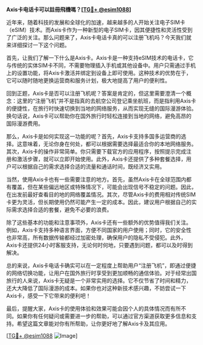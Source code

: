 **Axis卡电话卡可以註冊飛機嗎？[[TG💪+ @esim1088](https://t.me/s/esim1088)]**

近年来，随着科技的发展和全球化的加速，越来越多的人开始关注电子SIM卡（eSIM）技术。而Axis卡作为一种新型的电子SIM卡，因其便捷性和灵活性受到了广泛的关注。那么问题来了，Axis卡电话卡真的可以注册飞机吗？今天我们就来详细探讨一下这个问题。

首先，让我们了解一下什么是Axis卡。Axis卡是一种支持eSIM技术的电话卡，它与传统的实体SIM卡不同，不需要物理插入手机或其他设备中。用户只需通过手机上的设置功能，将Axis卡激活并绑定到设备上即可使用。这种技术的优势在于，它可以随时随地更换运营商和服务计划，极大地提高了用户的便利性。

回到正题，Axis卡是否可以注册飞机呢？答案是肯定的，但这里需要澄清一个概念：这里的“注册飞机”并不是指真的去航空公司登记乘坐航班，而是指利用Axis卡的便捷性，在旅行时快速切换到当地的网络服务，从而实现无缝的国际漫游体验。换句话说，Axis卡可以帮助你在国外旅行时轻松连接到当地的网络，避免高昂的国际漫游费用。

那么，Axis卡是如何实现这一功能的呢？首先，Axis卡支持多国多运营商的选择。这意味着，无论你身在何处，都可以根据需要选择最适合你的本地网络服务。其次，Axis卡的操作非常简单。你只需要下载官方的应用程序，按照提示完成注册和激活步骤，就可以立即开始使用。此外，Axis卡还提供了多种套餐选择，用户可以根据自己的需求选择合适的流量和通话时间，既经济又实用。

当然，使用Axis卡也有一些需要注意的地方。首先，虽然Axis卡在全球范围内都有覆盖，但在某些偏远地区或特殊情况下，可能会出现信号不稳定的问题。因此，在出发前最好查看目的地的网络覆盖情况。其次，尽管Axis卡的费用相对传统SIM卡更为灵活，但长期使用仍然可能产生一定的成本。因此，建议用户根据自己的实际需求选择合适的套餐，避免不必要的浪费。

除了这些基本的功能和注意事项外，Axis卡还有一些额外的优势值得我们关注。例如，Axis卡支持多种语言界面，方便不同国家的用户使用；同时，它的安全性也非常高，所有数据传输都经过加密处理，确保用户的隐私不受侵犯。此外，Axis卡还提供24小时客服支持，无论何时何地，只要遇到问题，都可以及时得到解决。

总的来说，Axis卡电话卡确实可以在一定程度上帮助用户“注册飞机”，即通过便捷的网络切换功能，让用户在国外旅行时享受到更加顺畅的通信体验。对于经常出国旅行的人来说，Axis卡无疑是一个非常实用的选择。它不仅节省了时间和精力，还大大降低了国际漫游的成本。如果你也对这种新技术感兴趣，不妨尝试一下Axis卡，感受一下它带来的便利吧！

最后，提醒大家，Axis卡的使用体验和效果可能会因个人的具体情况而有所不同。如果你有任何疑问或需要进一步的帮助，可以通过官方渠道获取更多信息和支持。希望这篇文章能对你有所帮助，让你更好地了解Axis卡及其应用。

[[TG💪+ @esim1088](https://t.me/s/esim1088) ![Image](https://i.postimg.cc/4NQfJmqS/Snipaste-2025-05-13-00-14-12.png)]